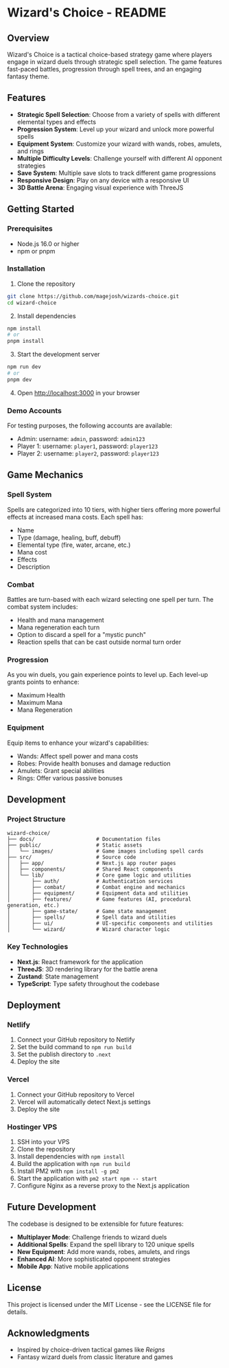 # Wizard's Choice - README

## Overview

Wizard's Choice is a tactical choice-based strategy game where players engage in wizard duels through strategic spell selection. The game features fast-paced battles, progression through spell trees, and an engaging fantasy theme.

## Features

- **Strategic Spell Selection**: Choose from a variety of spells with different elemental types and effects
- **Progression System**: Level up your wizard and unlock more powerful spells
- **Equipment System**: Customize your wizard with wands, robes, amulets, and rings
- **Multiple Difficulty Levels**: Challenge yourself with different AI opponent strategies
- **Save System**: Multiple save slots to track different game progressions
- **Responsive Design**: Play on any device with a responsive UI
- **3D Battle Arena**: Engaging visual experience with ThreeJS

## Getting Started

### Prerequisites

- Node.js 16.0 or higher
- npm or pnpm

### Installation

1. Clone the repository
```bash
git clone https://github.com/magejosh/wizards-choice.git
cd wizard-choice
```

2. Install dependencies
```bash
npm install
# or
pnpm install
```

3. Start the development server
```bash
npm run dev
# or
pnpm dev
```

4. Open [http://localhost:3000](http://localhost:3000) in your browser

### Demo Accounts

For testing purposes, the following accounts are available:

- Admin: username: `admin`, password: `admin123`
- Player 1: username: `player1`, password: `player123`
- Player 2: username: `player2`, password: `player123`

## Game Mechanics

### Spell System

Spells are categorized into 10 tiers, with higher tiers offering more powerful effects at increased mana costs. Each spell has:
- Name
- Type (damage, healing, buff, debuff)
- Elemental type (fire, water, arcane, etc.)
- Mana cost
- Effects
- Description

### Combat

Battles are turn-based with each wizard selecting one spell per turn. The combat system includes:
- Health and mana management
- Mana regeneration each turn
- Option to discard a spell for a "mystic punch"
- Reaction spells that can be cast outside normal turn order

### Progression

As you win duels, you gain experience points to level up. Each level-up grants points to enhance:
- Maximum Health
- Maximum Mana
- Mana Regeneration

### Equipment

Equip items to enhance your wizard's capabilities:
- Wands: Affect spell power and mana costs
- Robes: Provide health bonuses and damage reduction
- Amulets: Grant special abilities
- Rings: Offer various passive bonuses

## Development

### Project Structure

```
wizard-choice/
├── docs/                    # Documentation files
├── public/                  # Static assets
│   └── images/              # Game images including spell cards
├── src/                     # Source code
│   ├── app/                 # Next.js app router pages
│   ├── components/          # Shared React components
│   └── lib/                 # Core game logic and utilities
│       ├── auth/            # Authentication services
│       ├── combat/          # Combat engine and mechanics
│       ├── equipment/       # Equipment data and utilities
│       ├── features/        # Game features (AI, procedural generation, etc.)
│       ├── game-state/      # Game state management
│       ├── spells/          # Spell data and utilities
│       ├── ui/              # UI-specific components and utilities
│       └── wizard/          # Wizard character logic
```

### Key Technologies

- **Next.js**: React framework for the application
- **ThreeJS**: 3D rendering library for the battle arena
- **Zustand**: State management
- **TypeScript**: Type safety throughout the codebase

## Deployment

### Netlify

1. Connect your GitHub repository to Netlify
2. Set the build command to `npm run build`
3. Set the publish directory to `.next`
4. Deploy the site

### Vercel

1. Connect your GitHub repository to Vercel
2. Vercel will automatically detect Next.js settings
3. Deploy the site

### Hostinger VPS

1. SSH into your VPS
2. Clone the repository
3. Install dependencies with `npm install`
4. Build the application with `npm run build`
5. Install PM2 with `npm install -g pm2`
6. Start the application with `pm2 start npm -- start`
7. Configure Nginx as a reverse proxy to the Next.js application

## Future Development

The codebase is designed to be extensible for future features:

- **Multiplayer Mode**: Challenge friends to wizard duels
- **Additional Spells**: Expand the spell library to 120 unique spells
- **New Equipment**: Add more wands, robes, amulets, and rings
- **Enhanced AI**: More sophisticated opponent strategies
- **Mobile App**: Native mobile applications

## License

This project is licensed under the MIT License - see the LICENSE file for details.

## Acknowledgments

- Inspired by choice-driven tactical games like _Reigns_
- Fantasy wizard duels from classic literature and games
